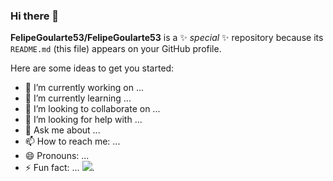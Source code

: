 ### Hi there 👋

**FelipeGoularte53/FelipeGoularte53** is a ✨ _special_ ✨ repository because its `README.md` (this file) appears on your GitHub profile.

Here are some ideas to get you started:

- 🔭 I’m currently working on ...
- 🌱 I’m currently learning ...
- 👯 I’m looking to collaborate on ...
- 🤔 I’m looking for help with ...
- 💬 Ask me about ...
- 📫 How to reach me: ...
- 😄 Pronouns: ...
- ⚡ Fun fact: ...
![](https://i.pinimg.com/originals/50/c5/f1/50c5f1847013012ee0f25f67fdddb8d9.gif).
